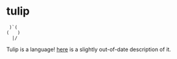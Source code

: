 # tulip

```
 )`(
(   )
  |/
```

Tulip is a language! [here](http://www.jneen.net/posts/2015-03-01-unf-language) is a slightly out-of-date description of it.
